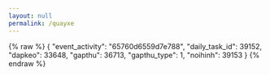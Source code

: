 ```yaml
---
layout: null
permalink: /quayxe
---
```

{% raw %}
{
  "event_activity": "65760d6559d7e788",
  "daily_task_id": 39152,
  "dapkeo": 33648,
  "gapthu": 36713,
  "gapthu_type": 1,
  "noihinh": 39153
}
{% endraw %}
